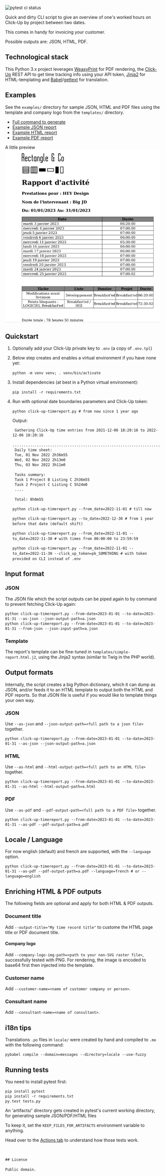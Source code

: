 ![pytest ci status](https://github.com/myselfhimself/click-up-timesheeting/actions/workflows/ci.yml/badge.svg?branch=main)

Quick and dirty CLI script to give an overview of one's worked hours on Click-Up by project between two dates.

This comes in handy for invoicing your customer.

Possible outputs are: JSON, HTML, PDF.

## Technological stack

This Python 3.x project leverages [WeasyPrint](https://weasyprint.org/) for PDF rendering, the [Click-Up](https://clickup.com/) REST API to get time tracking info using your API token, [Jinja2](https://jinja.palletsprojects.com/en/3.1.x/) for HTML-templating and [Babel](https://babel.pocoo.org/en/latest/index.html)/[gettext](https://python.readthedocs.io/en/latest/library/gettext.html) for translation.

## Examples

See the `examples/` directory for sample JSON, HTML and PDF files using the template and company logo from the `templates/` directory.

- [Full command to generate](examples/command.md)
- [Example JSON report](examples/example1.json)
- [Example HTML report](examples/example1.html)
- [Example PDF report](examples/example1.pdf)

A little preview
![Report overview](examples/report_overview.png)

## Quickstart

1. Optionally add your Click-Up private key to `.env` (a copy of `.env.tpl`)
1. Below step creates and enables a virtual environment if you have none yet:

    ``python -m venv venv; . venv/bin/activate``

1. Install dependencies (at best in a Python virtual environment):

    ``pip install -r requirements.txt``

1. Run with optional date boundaries parameters and Click-Up token:

    ``python click-up-timereport.py # from now since 1 year ago``

    Output:
    ```
     Gathering Click-Up time entries from 2021-12-06 18:20:16 to 2022-12-06 18:20:16
     ...................................................................................................................................
     Daily time sheet:
     Tue, 01 Nov 2022 2h36m55
     Wed, 02 Nov 2022 2h13m0
     Thu, 03 Nov 2022 3h11m0

     Tasks summary:
     Task 1 Project B Listing C 2h36m55
     Task 2 Project C Listing C 5h24m0
     ....
     
     Total: 8h0m55
     ```

    ``python click-up-timereport.py --from_date=2022-11-01 # till now``

    ``python click-up-timereport.py --to_date=2022-12-30 # from 1 year before that date (default shift)``

    ``python click-up-timereport.py --from_date=2022-11-01 --to_date=2022-11-30 # with times from 00:00:00 to 23:59:59``

    ``python click-up-timereport.py --from_date=2022-11-01 --to_date=2022-11-30 --click_up_token=pk_SOMETHING # with token provided on CLI instead of .env``

## Input format
### JSON
The JSON file which the script outputs can be piped again to by command to prevent fetching Click-Up again:
```
python click-up-timereport.py --from-date=2023-01-01 --to-date=2023-01-31 --as-json --json-output-path=a.json
python click-up-timereport.py --from-date=2023-01-01 --to-date=2023-01-31 --from-json --json-input-path=a.json
```

### Template
The report's template can be fine-tuned in `templates/simple-report.html.j2`, using the Jinja2 syntax (similar to Twig in the PHP world).

## Output formats
Internally, the script creates a big Python dictionary, which it can dump as JSON, and/or feeds it to an HTML template to output both the HTML and PDF reports. So that JSON file is useful if you would like to template things your own way.

### JSON
Use `--as-json` and `--json-output-path=<full path to a json file>` together.

```
python click-up-timereport.py --from-date=2023-01-01 --to-date=2023-01-31 --as-json --json-output-path=a.json
```

### HTML
Use `--as-html` and `--html-output-path=<full path to an HTML file>` together.

```
python click-up-timereport.py --from-date=2023-01-01 --to-date=2023-01-31 --as-html --html-output-path=a.html
```

### PDF
Use `--as-pdf` and `--pdf-output-path=<full path to a PDF file>` together.

```
python click-up-timereport.py --from-date=2023-01-01 --to-date=2023-01-31 --as-pdf --pdf-output-path=a.pdf
```

## Locale / Language
For now english (default) and french are supported, with the `--language` option.

```
python click-up-timereport.py --from-date=2023-01-01 --to-date=2023-01-31 --as-pdf --pdf-output-path=a.pdf --language=french # or --language=english
```

## Enriching HTML & PDF outputs
The following fields are optional and apply for both HTML & PDF outputs.

### Document title
Add `--output-title="My time record title"` to custome the HTML page title or PDF document title.

#### Company logo
Add `--company-logo-img-path=<path to your non-SVG raster file>`, successfully tested with PNG. For rendering, the image is encoded to base64 first then injected into the template.

### Customer name
Add `--customer-name=<name of customer company or person>`.

### Consultant name
Add `--consultant-name=<name of consultant>`.

## i18n tips

Translations `.po` files in `locale/` were created by hand and compiled to `.mo` with the following command:
```
pybabel compile --domain=messages --directory=locale --use-fuzzy
```

## Running tests
You need to install pytest first:
```
pip install pytest
pip install -r requirements.txt
py.test tests.py
```

An 'artifacts/' directory gets created in pytest's current working directory, for generating sample JSON/PDF/HTML files

To keep it, set the `KEEP_FILES_FOR_ARTIFACTS` environment variable to anything.

Head over to the [Actions tab](https://github.com/myselfhimself/click-up-timesheeting/actions) to understand how those tests work.
```


## License

Public domain.
